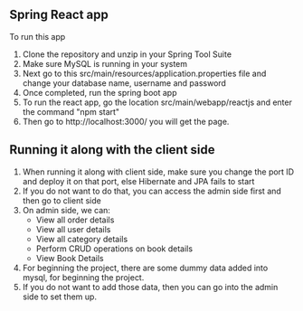 ## Spring React app

To run this app

 1. Clone the repository and unzip in your Spring Tool Suite
 2. Make sure MySQL is running in your system
 3. Next go to this src/main/resources/application.properties file and change your database name, username and password
 4. Once completed, run the spring boot app
 5. To run the react app, go the location src/main/webapp/reactjs and enter the command "npm start"
 6. Then go to http://localhost:3000/ you will get the page.


## Running it along with the client side

 1. When running it along with client side, make sure you change the port ID and deploy it on that port, else Hibernate and JPA fails to start
 2. If you do not want to do that, you can access the admin side first and then go to client side
 3. On admin side, we can:
    * View all order details
    * View all user details
    * View all category details
    * Perform CRUD operations on book details
    * View Book Details
 4. For beginning the project, there are some dummy data added into mysql, for beginning the project.
 5. If you do not want to add those data, then you can go into the admin side to set them up.






